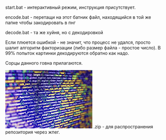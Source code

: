 start.bat - интерактивный режим, инструкция присутствует.

encode.bat - перетащи на этот батник файл, находящийся в той же папке чтобы закодировать в пнг

decode.bat - та же хуйня, но с декодировкой

Если плюется ошибкой - не значит, что процесс не удался, просто шалит алгоритм факторизации (либо размер файла - простое число). В 99% попыток картинки декодируются обратно как надо.

Сорцы данного говна прилагаются.

![](https://raw.githubusercontent.com/Autism-Corporation/Noise-encode-decode/master/github-AIDS.jpg) .zip - для распространения репозитория через жпег.
